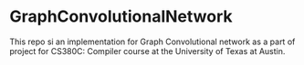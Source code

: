 # GraphConvolutionalNetwork
This repo si an implementation for Graph Convolutional network as a part of project for CS380C: Compiler course at the University of Texas at Austin.
